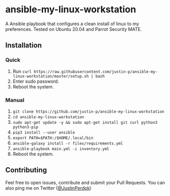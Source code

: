 # ansible-my-linux-workstation

A Ansible playbook that configures a clean install of linux to my preferences. Tested on Ubuntu 20.04 and Parrot Security MATE.

## Installation

### Quick

1. Run `curl https://raw.githubusercontent.com/justin-p/ansible-my-linux-workstation/master/setup.sh | bash`
2. Enter sudo password.
3. Reboot the system.

### Manual

1. `git clone https://github.com/justin-p/ansible-my-linux-workstation`
2. `cd ansible-my-linux-workstation`
4. `sudo apt-get update -y && sudo apt-get install git curl python3 python3-pip`
5. `pip3 install --user ansible `
6. `export PATH=$PATH:/$HOME/.local/bin`
7. `ansible-galaxy install -r files/requirements.yml`
8. `ansible-playbook main.yml -i inventory.yml`
9. Reboot the system.

## Contributing

Feel free to open issues, contribute and submit your Pull Requests. You can also ping me on Twitter ([@JustinPerdok](https://twitter.com/JustinPerdok))

